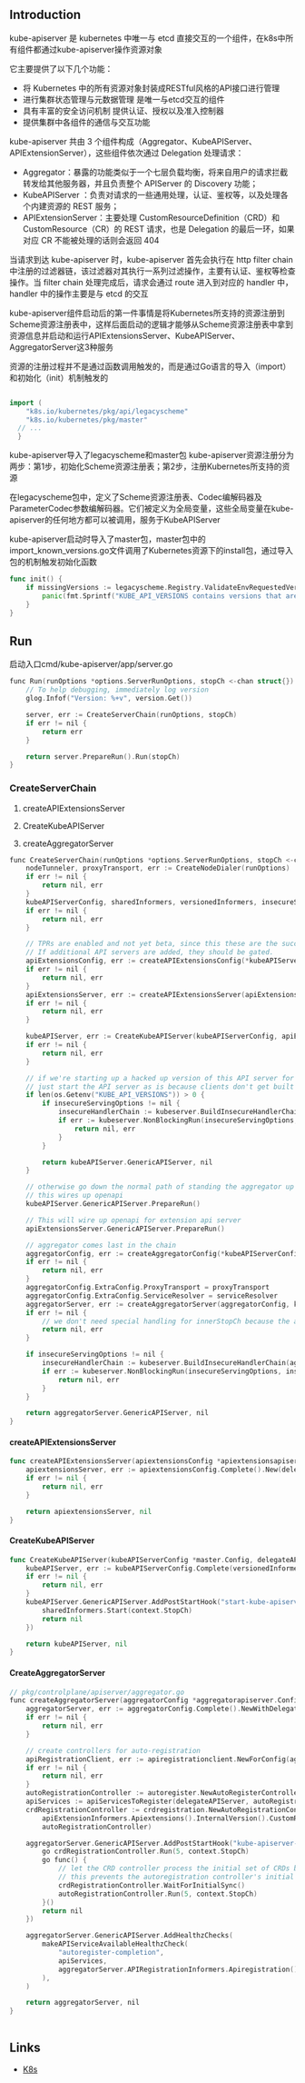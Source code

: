 ## Introduction



kube-apiserver 是 kubernetes 中唯一与 etcd 直接交互的一个组件，在k8s中所有组件都通过kube-apiserver操作资源对象

它主要提供了以下几个功能：

- 将 Kubernetes 中的所有资源对象封装成RESTful风格的API接口进行管理
- 进行集群状态管理与元数据管理 是唯一与etcd交互的组件
- 具有丰富的安全访问机制 提供认证、授权以及准入控制器
- 提供集群中各组件的通信与交互功能




kube-apiserver 共由 3 个组件构成（Aggregator、KubeAPIServer、APIExtensionServer），这些组件依次通过 Delegation 处理请求：
- Aggregator：暴露的功能类似于一个七层负载均衡，将来自用户的请求拦截转发给其他服务器，并且负责整个 APIServer 的 Discovery 功能；
- KubeAPIServer ：负责对请求的一些通用处理，认证、鉴权等，以及处理各个内建资源的 REST 服务；
- APIExtensionServer：主要处理 CustomResourceDefinition（CRD）和 CustomResource（CR）的 REST 请求，也是 Delegation 的最后一环，如果对应 CR 不能被处理的话则会返回 404

当请求到达 kube-apiserver 时，kube-apiserver 首先会执行在 http filter chain 中注册的过滤器链，该过滤器对其执行一系列过滤操作，主要有认证、鉴权等检查操作。当 filter chain 处理完成后，请求会通过 route 进入到对应的 handler 中，handler 中的操作主要是与 etcd 的交互





kube-apiserver组件启动后的第一件事情是将Kubernetes所支持的资源注册到Scheme资源注册表中，这样后面启动的逻辑才能够从Scheme资源注册表中拿到资源信息并启动和运行APIExtensionsServer、KubeAPIServer、AggregatorServer这3种服务

资源的注册过程并不是通过函数调用触发的，而是通过Go语言的导入（import）和初始化（init）机制触发的

```go

import (
	"k8s.io/kubernetes/pkg/api/legacyscheme"
	"k8s.io/kubernetes/pkg/master"
  // ...
  }
```

kube-apiserver导入了legacyscheme和master包 kube-apiserver资源注册分为两步：第1步，初始化Scheme资源注册表；第2步，注册Kubernetes所支持的资源

在legacyscheme包中，定义了Scheme资源注册表、Codec编解码器及ParameterCodec参数编解码器。它们被定义为全局变量，这些全局变量在kube-apiserver的任何地方都可以被调用，服务于KubeAPIServer

kube-apiserver启动时导入了master包，master包中的import_known_versions.go文件调用了Kubernetes资源下的install包，通过导入包的机制触发初始化函数

```go
func init() {
	if missingVersions := legacyscheme.Registry.ValidateEnvRequestedVersions(); len(missingVersions) != 0 {
		panic(fmt.Sprintf("KUBE_API_VERSIONS contains versions that are not installed: %q.", missingVersions))
	}
}
```








## Run

启动入口cmd/kube-apiserver/app/server.go

```c
func Run(runOptions *options.ServerRunOptions, stopCh <-chan struct{}) error {
	// To help debugging, immediately log version
	glog.Infof("Version: %+v", version.Get())

	server, err := CreateServerChain(runOptions, stopCh)
	if err != nil {
		return err
	}

	return server.PrepareRun().Run(stopCh)
}
```

### CreateServerChain

1. createAPIExtensionsServer

2. CreateKubeAPIServer

3. createAggregatorServer

   

```c
func CreateServerChain(runOptions *options.ServerRunOptions, stopCh <-chan struct{}) (*genericapiserver.GenericAPIServer, error) {
	nodeTunneler, proxyTransport, err := CreateNodeDialer(runOptions)
	if err != nil {
		return nil, err
	}
	kubeAPIServerConfig, sharedInformers, versionedInformers, insecureServingOptions, serviceResolver, pluginInitializer, err := CreateKubeAPIServerConfig(runOptions, nodeTunneler, proxyTransport)
	if err != nil {
		return nil, err
	}

	// TPRs are enabled and not yet beta, since this these are the successor, they fall under the same enablement rule
	// If additional API servers are added, they should be gated.
	apiExtensionsConfig, err := createAPIExtensionsConfig(*kubeAPIServerConfig.GenericConfig, versionedInformers, pluginInitializer, runOptions)
	if err != nil {
		return nil, err
	}
	apiExtensionsServer, err := createAPIExtensionsServer(apiExtensionsConfig, genericapiserver.EmptyDelegate)
	if err != nil {
		return nil, err
	}

	kubeAPIServer, err := CreateKubeAPIServer(kubeAPIServerConfig, apiExtensionsServer.GenericAPIServer, sharedInformers, versionedInformers)
	if err != nil {
		return nil, err
	}

	// if we're starting up a hacked up version of this API server for a weird test case,
	// just start the API server as is because clients don't get built correctly when you do this
	if len(os.Getenv("KUBE_API_VERSIONS")) > 0 {
		if insecureServingOptions != nil {
			insecureHandlerChain := kubeserver.BuildInsecureHandlerChain(kubeAPIServer.GenericAPIServer.UnprotectedHandler(), kubeAPIServerConfig.GenericConfig)
			if err := kubeserver.NonBlockingRun(insecureServingOptions, insecureHandlerChain, kubeAPIServerConfig.GenericConfig.RequestTimeout, stopCh); err != nil {
				return nil, err
			}
		}

		return kubeAPIServer.GenericAPIServer, nil
	}

	// otherwise go down the normal path of standing the aggregator up in front of the API server
	// this wires up openapi
	kubeAPIServer.GenericAPIServer.PrepareRun()

	// This will wire up openapi for extension api server
	apiExtensionsServer.GenericAPIServer.PrepareRun()

	// aggregator comes last in the chain
	aggregatorConfig, err := createAggregatorConfig(*kubeAPIServerConfig.GenericConfig, runOptions, versionedInformers, serviceResolver, proxyTransport, pluginInitializer)
	if err != nil {
		return nil, err
	}
	aggregatorConfig.ExtraConfig.ProxyTransport = proxyTransport
	aggregatorConfig.ExtraConfig.ServiceResolver = serviceResolver
	aggregatorServer, err := createAggregatorServer(aggregatorConfig, kubeAPIServer.GenericAPIServer, apiExtensionsServer.Informers)
	if err != nil {
		// we don't need special handling for innerStopCh because the aggregator server doesn't create any go routines
		return nil, err
	}

	if insecureServingOptions != nil {
		insecureHandlerChain := kubeserver.BuildInsecureHandlerChain(aggregatorServer.GenericAPIServer.UnprotectedHandler(), kubeAPIServerConfig.GenericConfig)
		if err := kubeserver.NonBlockingRun(insecureServingOptions, insecureHandlerChain, kubeAPIServerConfig.GenericConfig.RequestTimeout, stopCh); err != nil {
			return nil, err
		}
	}

	return aggregatorServer.GenericAPIServer, nil
}
```



#### createAPIExtensionsServer

```go
func createAPIExtensionsServer(apiextensionsConfig *apiextensionsapiserver.Config, delegateAPIServer genericapiserver.DelegationTarget) (*apiextensionsapiserver.CustomResourceDefinitions, error) {
	apiextensionsServer, err := apiextensionsConfig.Complete().New(delegateAPIServer)
	if err != nil {
		return nil, err
	}

	return apiextensionsServer, nil
}
```



#### CreateKubeAPIServer

```go
func CreateKubeAPIServer(kubeAPIServerConfig *master.Config, delegateAPIServer genericapiserver.DelegationTarget, sharedInformers informers.SharedInformerFactory, versionedInformers clientgoinformers.SharedInformerFactory) (*master.Master, error) {
	kubeAPIServer, err := kubeAPIServerConfig.Complete(versionedInformers).New(delegateAPIServer)
	if err != nil {
		return nil, err
	}
	kubeAPIServer.GenericAPIServer.AddPostStartHook("start-kube-apiserver-informers", func(context genericapiserver.PostStartHookContext) error {
		sharedInformers.Start(context.StopCh)
		return nil
	})

	return kubeAPIServer, nil
}
```







#### CreateAggregatorServer


```c
// pkg/controlplane/apiserver/aggregator.go
func createAggregatorServer(aggregatorConfig *aggregatorapiserver.Config, delegateAPIServer genericapiserver.DelegationTarget, apiExtensionInformers apiextensionsinformers.SharedInformerFactory) (*aggregatorapiserver.APIAggregator, error) {
	aggregatorServer, err := aggregatorConfig.Complete().NewWithDelegate(delegateAPIServer)
	if err != nil {
		return nil, err
	}

	// create controllers for auto-registration
	apiRegistrationClient, err := apiregistrationclient.NewForConfig(aggregatorConfig.GenericConfig.LoopbackClientConfig)
	if err != nil {
		return nil, err
	}
	autoRegistrationController := autoregister.NewAutoRegisterController(aggregatorServer.APIRegistrationInformers.Apiregistration().InternalVersion().APIServices(), apiRegistrationClient)
	apiServices := apiServicesToRegister(delegateAPIServer, autoRegistrationController)
	crdRegistrationController := crdregistration.NewAutoRegistrationController(
		apiExtensionInformers.Apiextensions().InternalVersion().CustomResourceDefinitions(),
		autoRegistrationController)

	aggregatorServer.GenericAPIServer.AddPostStartHook("kube-apiserver-autoregistration", func(context genericapiserver.PostStartHookContext) error {
		go crdRegistrationController.Run(5, context.StopCh)
		go func() {
			// let the CRD controller process the initial set of CRDs before starting the autoregistration controller.
			// this prevents the autoregistration controller's initial sync from deleting APIServices for CRDs that still exist.
			crdRegistrationController.WaitForInitialSync()
			autoRegistrationController.Run(5, context.StopCh)
		}()
		return nil
	})

	aggregatorServer.GenericAPIServer.AddHealthzChecks(
		makeAPIServiceAvailableHealthzCheck(
			"autoregister-completion",
			apiServices,
			aggregatorServer.APIRegistrationInformers.Apiregistration().InternalVersion().APIServices(),
		),
	)

	return aggregatorServer, nil
}
```









```c

```




## Links

- [K8s](/docs/CS/Container/k8s/K8s.md)